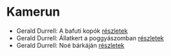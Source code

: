 # Kamerun

- Gerald Durrell: A bafuti kopók [részletek](_details/%7Bopf.creator%7D.md#id_862)
- Gerald Durrell: Állatkert a poggyászomban [részletek](_details/%7Bopf.creator%7D.md#id_49)
- Gerald Durrell: Noé bárkáján [részletek](_details/%7Bopf.creator%7D.md#id_870)